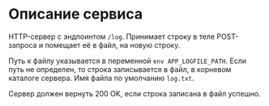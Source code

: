 # Описание сервиса

HTTP-сервер с эндпоинтом `/log`.
Принимает строку в теле POST-запроса и помещает её в файл, на новую строку.

Путь к файлу указывается в переменной `env APP_LOGFILE_PATH`.
Если путь не определен, то строка записывается в файл, в корневом каталоге сервера. Имя файла по умолчанию `log.txt`.

Сервер должен вернуть 200 OK, если строка записана в файл успешно.